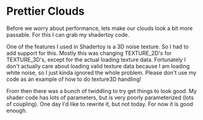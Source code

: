 # Prettier Clouds
Before we worry about performance, lets make our clouds look a bit more passable.
For this I can grab my shadertoy code.

<canvas id="in_the_air/prettier_clouds"></canvas>

One of the features I used in Shadertoy is a 3D noise texture. So I had to add support for this. Mostly this was changing TEXTURE_2D's for TEXTURE_3D's, except for the actual loading texture data. Fortunately I don't actually care about loading valid texture data because I am loading white noise, so I just kinda ignored the whole problem. Please don't use my code as an example of how to do texture3D handling!

From then there was a bunch of twiddling to try get things to look good. My
shader code has lots of parameters, but is very poorly parameterized (lots of coupling). One day I'd like to rewrite it, but not today. For now it is good enough.